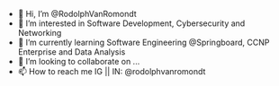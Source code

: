 - 👋 Hi, I’m @RodolphVanRomondt
- 👀 I’m interested in Software Development, Cybersecurity and Networking
- 🌱 I’m currently learning Software Engineering @Springboard, CCNP Enterprise and Data Analysis
- 💞️ I’m looking to collaborate on ...
- 📫 How to reach me IG || IN: @rodolphvanromondt 

<!---
RodolphVanRomondt/RodolphVanRomondt is a ✨ special ✨ repository because its `README.md` (this file) appears on your GitHub profile.
You can click the Preview link to take a look at your changes.
--->
